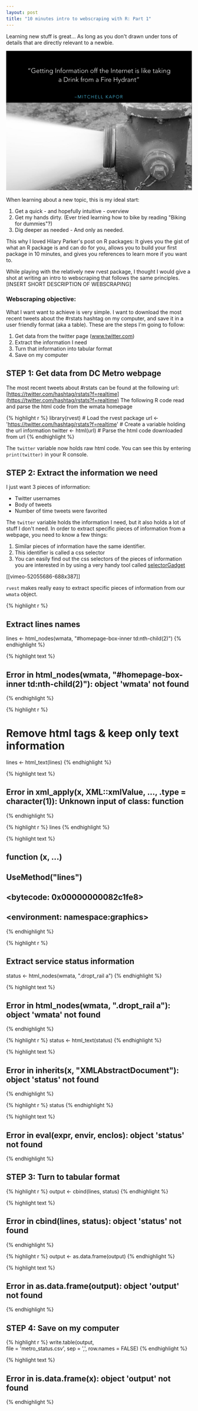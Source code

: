 ```yaml
---
layout: post
title: "10 minutes intro to webscraping with R: Part 1"
---
```


Learning new stuff is great... As long as you don't drawn under tons of details that are directly relevant to a newbie.

![](/images/webscraping_1/hydrant_2.jpg)

When learning about a new topic, this is my ideal start:
1. Get a quick - and hopefully intuitive - overview
2. Get my hands dirty. (Ever tried learning how to bike by reading "Biking for dummies"?)
3. Dig deeper as needed - And only as needed.

This why I loved Hilary Parker's post on R packages: It gives you the gist of what an R package is and can do for you, allows you to build your first package in 10 minutes, and gives you references to learn more if you want to.

While playing with the relatively new rvest package, I thought I would give a shot at writing an intro to webscraping that follows the same principles. [INSERT SHORT DESCRIPTION OF WEBSCRAPING]

### Webscraping objective:
What I want want to achieve is very simple. I want to download the most recent tweets about the #rstats hashtag on my computer, and save it in a user friendly format (aka a table). These are the steps I'm going to follow:

1. Get data from the twitter page (www.twitter.com)
2. Extract the information I need
3. Turn that information into tabular format
4. Save on my computer

## STEP 1: Get data from DC Metro webpage
The most recent tweets about #rstats can be found at the following url: [https://twitter.com/hashtag/rstats?f=realtime](https://twitter.com/hashtag/rstats?f=realtime)
The following R code read and parse the html code from the wmata homepage


{% highlight r %}
library(rvest) # Load the rvest package
url <- 'https://twitter.com/hashtag/rstats?f=realtime' # Create a variable holding the url information
twitter <- html(url) # Parse the html code downloaded from url
{% endhighlight %}

The `twitter` variable now holds raw html code. You can see this by entering `print(twitter)` in your R console.

## STEP 2: Extract the information we need
I just want 3 pieces of information:
* Twitter usernames
* Body of tweets
* Number of time tweets were favorited

The `twitter` variable holds the information I need, but it also holds a lot of stuff I don't need. In order to extract specific pieces of information from a webpage, you need to know a few things:
1. Similar pieces of information have the same identifier.
2. This identifier is called a css selector
3. You can easily find out the css selectors of the pieces of information you are interested in by using a very handy tool called [selectorGadget](http://selectorgadget.com/)

[[vimeo-52055686-688x387]]

`rvest` makes really easy to extract specific pieces of information from our `wmata` object.



{% highlight r %}
## Extract lines names
lines <- html_nodes(wmata, "#homepage-box-inner td:nth-child(2)")
{% endhighlight %}



{% highlight text %}
## Error in html_nodes(wmata, "#homepage-box-inner td:nth-child(2)"): object 'wmata' not found
{% endhighlight %}



{% highlight r %}
# Remove html tags & keep only text information
lines <- html_text(lines)
{% endhighlight %}



{% highlight text %}
## Error in xml_apply(x, XML::xmlValue, ..., .type = character(1)): Unknown input of class: function
{% endhighlight %}



{% highlight r %}
lines
{% endhighlight %}



{% highlight text %}
## function (x, ...) 
## UseMethod("lines")
## <bytecode: 0x00000000082c1fe8>
## <environment: namespace:graphics>
{% endhighlight %}


{% highlight r %}
## Extract service status information
status <-  html_nodes(wmata, ".dropt_rail a")
{% endhighlight %}



{% highlight text %}
## Error in html_nodes(wmata, ".dropt_rail a"): object 'wmata' not found
{% endhighlight %}



{% highlight r %}
status <- html_text(status)
{% endhighlight %}



{% highlight text %}
## Error in inherits(x, "XMLAbstractDocument"): object 'status' not found
{% endhighlight %}



{% highlight r %}
status
{% endhighlight %}



{% highlight text %}
## Error in eval(expr, envir, enclos): object 'status' not found
{% endhighlight %}

## STEP 3: Turn to tabular format


{% highlight r %}
output <- cbind(lines, status)
{% endhighlight %}



{% highlight text %}
## Error in cbind(lines, status): object 'status' not found
{% endhighlight %}



{% highlight r %}
output <- as.data.frame(output)
{% endhighlight %}



{% highlight text %}
## Error in as.data.frame(output): object 'output' not found
{% endhighlight %}

## STEP 4: Save on my computer

{% highlight r %}
write.table(output,  
            file = 'metro_status.csv', 
            sep = ',', 
            row.names = FALSE)
{% endhighlight %}



{% highlight text %}
## Error in is.data.frame(x): object 'output' not found
{% endhighlight %}



